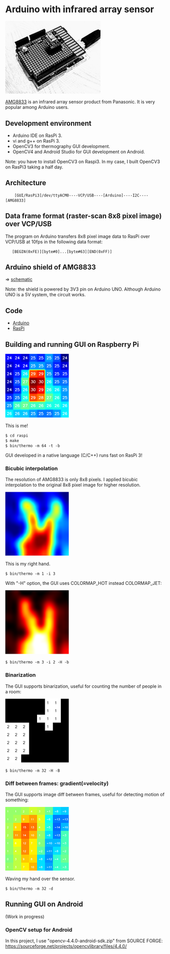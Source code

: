 # Arduino with infrared array sensor

<img src="doc/shield.jpg" width=300>

[AMG8833](https://cdn-learn.adafruit.com/assets/assets/000/043/261/original/Grid-EYE_SPECIFICATIONS%28Reference%29.pdf?1498680225) is an infrared array sensor product from Panasonic. It is very popular among Arduino users.

## Development environment

- Arduino IDE on RasPi 3.
- vi and g++ on RasPi 3.
- OpenCV3 for thermography GUI development.
- OpenCV4 and Android Studio for GUI development on Android.

Note: you have to install OpenCV3 on Raspi3. In my case, I built OpenCV3 on RasPi3 taking a half day.

## Architecture

```
    [GUI/RasPi3]/dev/ttyACM0----VCP/USB----[Arduino]----I2C----[AMG8833]
```
## Data frame format (raster-scan 8x8 pixel image) over VCP/USB

The program on Arduino transfers 8x8 pixel image data to RasPi over VCP/USB at 10fps in the following data format:

```
   [BEGIN(0xFE)][byte#0]...[byte#63][END(0xFF)]
```
## Arduino shield of AMG8833

=> [schematic](./kicad/arduino_board.pdf)

Note: the shield is powered by 3V3 pin on Arduino UNO. Although Arduino UNO is a 5V system, the circuit works.

## Code

- [Arduino](./arduino)
- [RasPi](./raspi)

## Building and running GUI on Raspberry Pi

<img src="./doc/this_is_me.png" width=200>

This is me!

```
$ cd raspi
$ make
$ bin/thermo -m 64 -t -b
```

GUI developed in a native language (C/C++) runs fast on RasPi 3!

### Bicubic interpolation

The resolution of AMG8833 is only 8x8 pixels. I applied bicubic interpolation to the original 8x8 pixel image for higher resolution.

<img src="./doc/bicubic_interpolation.png" width=200>

This is my right hand.

```
$ bin/thermo -m 1 -i 3
```

With "-H" option, the GUI uses COLORMAP_HOT instead COLORMAP_JET:

<img src="./doc/hot.png" width=200>

```
$ bin/thermo -m 3 -i 2 -H -b
```

### Binarization

The GUI supports binarization, useful for counting the number of people in a room:

<img src="./doc/binalization.png" width=200>

```
$ bin/thermo -m 32 -H -B
```

### Diff between frames: gradient(=velocity)

The GUI supports image diff between frames, useful for detecting motion of something:

<img src="./doc/diff.png" width=200>

Waving my hand over the sensor.

```
$ bin/thermo -m 32 -d
```

## Running GUI on Android

(Work in progress)

### OpenCV setup for Android

In this project, I use "opencv-4.4.0-android-sdk.zip" from SOURCE FORGE: https://sourceforge.net/projects/opencvlibrary/files/4.4.0/

